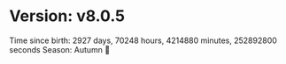 # Version: v8.0.5
Time since birth: 2927 days, 70248 hours, 4214880 minutes, 252892800 seconds
Season: Autumn 🍁
